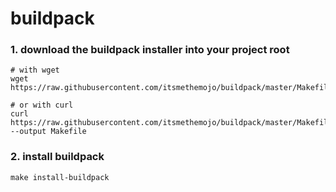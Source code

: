 # buildpack

### 1. download the buildpack installer into your project root

```
# with wget
wget https://raw.githubusercontent.com/itsmethemojo/buildpack/master/Makefile

# or with curl
curl https://raw.githubusercontent.com/itsmethemojo/buildpack/master/Makefile --output Makefile
```

### 2. install buildpack
```
make install-buildpack
```
